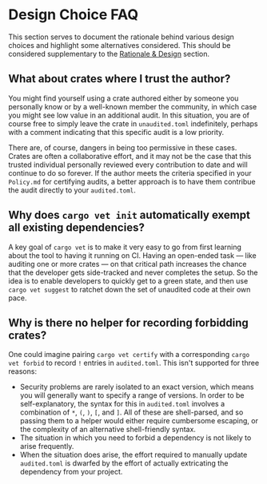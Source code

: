 # Design Choice FAQ

This section serves to document the rationale behind various design choices and
highlight some alternatives considered. This should be considered supplementary
to the [Rationale & Design](./rationale.md) section.

## What about crates where I trust the author?

You might find yourself using a crate authored either by someone you personally
know or by a well-known member the community, in which case you might see low
value in an additional audit. In this situation, you are of course free to
simply leave the crate in `unaudited.toml` indefinitely, perhaps with a comment
indicating that this specific audit is a low priority.

There are, of course, dangers in being too permissive in these cases. Crates are
often a collaborative effort, and it may not be the case that this trusted
individual personally reviewed every contribution to date and will continue to do
so forever. If the author meets the criteria specified in your `Policy.md` for
certifying audits, a better approach is to have them contribue the audit
directly to your `audited.toml`.


## Why does `cargo vet init` automatically exempt all existing dependencies?

A key goal of `cargo vet` is to make it very easy to go from first learning
about the tool to having it running on CI. Having an open-ended task — like
auditing one or more crates — on that critical path increases the chance that
the developer gets side-tracked and never completes the setup. So the idea is to
enable developers to quickly get to a green state, and then use `cargo vet
suggest` to ratchet down the set of unaudited code at their own pace.


## Why is there no helper for recording forbidding crates?

One could imagine pairing `cargo vet certify` with a corresponding `cargo vet
forbid` to record `!` entries in `audited.toml`. This isn't supported for three
reasons:
* Security problems are rarely isolated to an exact version, which means you
  will generally want to specify a range of versions. In order to be
  self-explanatory, the syntax for this in `audited.toml` involves a combination
  of  `*`, `(`, `)`, `[`, and `]`. All of these are shell-parsed, and so passing
  them to a helper would either require cumbersome escaping, or the complexity
  of an alternative shell-friendly syntax.
* The situation in which you need to forbid a dependency is not likely to arise
  frequently.
* When the situation does arise, the effort required to manually update
  `audited.toml` is dwarfed by the effort of actually extricating the dependency
  from your project.
